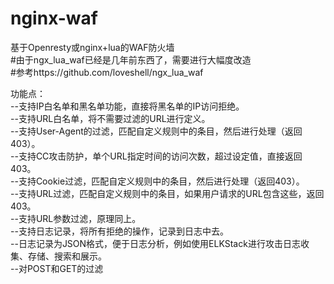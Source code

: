 # nginx-waf
基于Openresty或nginx+lua的WAF防火墙<br>
#由于ngx_lua_waf已经是几年前东西了，需要进行大幅度改造<br>
#参考https://github.com/loveshell/ngx_lua_waf

功能点：<br>
--支持IP白名单和黑名单功能，直接将黑名单的IP访问拒绝。<br>
--支持URL白名单，将不需要过滤的URL进行定义。<br>
--支持User-Agent的过滤，匹配自定义规则中的条目，然后进行处理（返回403）。<br>
--支持CC攻击防护，单个URL指定时间的访问次数，超过设定值，直接返回403。<br>
--支持Cookie过滤，匹配自定义规则中的条目，然后进行处理（返回403）。<br>
--支持URL过滤，匹配自定义规则中的条目，如果用户请求的URL包含这些，返回403。<br>
--支持URL参数过滤，原理同上。<br>
--支持日志记录，将所有拒绝的操作，记录到日志中去。<br>
--日志记录为JSON格式，便于日志分析，例如使用ELKStack进行攻击日志收集、存储、搜索和展示。<br>
--对POST和GET的过滤<br>

